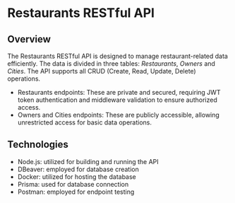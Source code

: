 # Restaurants RESTful API

## Overview
The Restaurants RESTful API is designed to manage restaurant-related data efficiently. The data is divided in three tables: *Restaurants*, *Owners* and *Cities*. The API supports all CRUD (Create, Read, Update, Delete) operations.

* Restaurants endpoints: These are private and secured, requiring JWT token authentication and middleware validation to ensure authorized access.
* Owners and Cities endpoints: These are publicly accessible, allowing unrestricted access for basic data operations.

## Technologies
* Node.js: utilized for building and running the API
* DBeaver: employed for database creation
* Docker: utilized for hosting the database
* Prisma: used for database connection
* Postman: employed for endpoint testing
